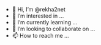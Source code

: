 - 👋 Hi, I’m @rekha2net
- 👀 I’m interested in ...
- 🌱 I’m currently learning ...
- 💞️ I’m looking to collaborate on ...
- 📫 How to reach me ...

<!---
rekha2net/rekha2net is a ✨ special ✨ repository because its `README.md` (this file) appears on your GitHub profile.
You can click the Preview link to take a look at your changes.
--->
